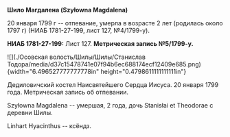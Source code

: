 **Шило Магдалена (Szyłowna Magdalena)**

20 января 1799 г -- отпевание, умерла в возрасте 2 лет (родилась около
1797 г) (НИАБ 1781-27-199, лист 127, №4/1799-у).

**НИАБ 1781-27-199:** Лист 127. **Метрическая запись №5/1799-у.**

![](./Осовская волость/Шилы/Шилы/Станислав Тодора/media/d37c15478741e07f94b6ec688174ecf12409e685.png){width="6.496527777777778in"
height="0.4798611111111111in"}

Дедиловичский костел Наисвятейшего Сердца Иисуса. 20 января 1799 года.
Метрическая запись об отпевании.

Szyłowna Magdalena -- умершая, 2 года, дочь Stanisłai et Theodorae с
деревни Шилы.

Linhart Hyacinthus -- ксёндз.
